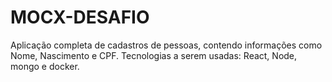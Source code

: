 # MOCX-DESAFIO
Aplicação completa de cadastros de pessoas, contendo informações como Nome, Nascimento e CPF. Tecnologias a serem usadas: React, Node, mongo e docker.
